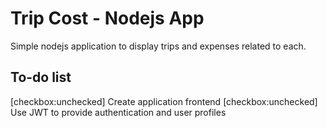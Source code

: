 # Trip Cost - Nodejs App
Simple nodejs application to display trips and expenses related to each.

## To-do list
[checkbox:unchecked] Create application frontend
[checkbox:unchecked] Use JWT to provide authentication and user profiles